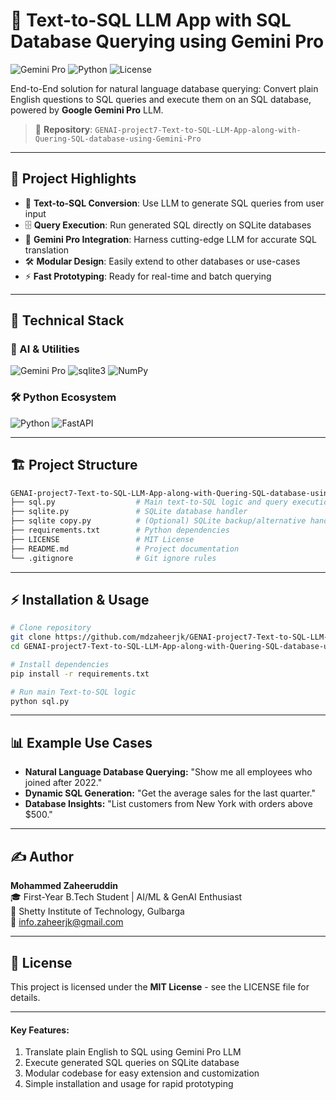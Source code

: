 # 📝 Text-to-SQL LLM App with SQL Database Querying using Gemini Pro

![Gemini Pro](https://img.shields.io/badge/Gemini_Pro-LLM-purple)
![Python](https://img.shields.io/badge/Python-3.8%2B-brightgreen)
![License](https://img.shields.io/badge/License-MIT-orange)

End-to-End solution for natural language database querying: Convert plain English questions to SQL queries and execute them on an SQL database, powered by **Google Gemini Pro** LLM.

> 📁 **Repository**: `GENAI-project7-Text-to-SQL-LLM-App-along-with-Quering-SQL-database-using-Gemini-Pro`

---

## 🚀 Project Highlights

- 🔄 **Text-to-SQL Conversion**: Use LLM to generate SQL queries from user input
- 🗄️ **Query Execution**: Run generated SQL directly on SQLite databases
- 🤖 **Gemini Pro Integration**: Harness cutting-edge LLM for accurate SQL translation
- 🛠️ **Modular Design**: Easily extend to other databases or use-cases
- ⚡ **Fast Prototyping**: Ready for real-time and batch querying

---

## 🧠 Technical Stack

### 🤖 AI & Utilities
![Gemini Pro](https://img.shields.io/badge/Gemini_Pro-LLM-purple)
![sqlite3](https://img.shields.io/badge/SQLite-3.0+-blue)
![NumPy](https://img.shields.io/badge/NumPy-1.21+-yellow)

### 🛠️ Python Ecosystem
![Python](https://img.shields.io/badge/Python-3.8%2B-brightgreen)
![FastAPI](https://img.shields.io/badge/FastAPI-0.110+-green)

---

## 🏗️ Project Structure

```bash
GENAI-project7-Text-to-SQL-LLM-App-along-with-Quering-SQL-database-using-Gemini-Pro/
├── sql.py                  # Main text-to-SQL logic and query execution
├── sqlite.py               # SQLite database handler
├── sqlite copy.py          # (Optional) SQLite backup/alternative handler
├── requirements.txt        # Python dependencies
├── LICENSE                 # MIT License
├── README.md               # Project documentation
└── .gitignore              # Git ignore rules
```

---

## ⚡ Installation & Usage

```bash
# Clone repository
git clone https://github.com/mdzaheerjk/GENAI-project7-Text-to-SQL-LLM-App-along-with-Quering-SQL-database-using-Gemini-Pro.git
cd GENAI-project7-Text-to-SQL-LLM-App-along-with-Quering-SQL-database-using-Gemini-Pro

# Install dependencies
pip install -r requirements.txt

# Run main Text-to-SQL logic
python sql.py
```

---

## 📊 Example Use Cases

- **Natural Language Database Querying:** "Show me all employees who joined after 2022."
- **Dynamic SQL Generation:** "Get the average sales for the last quarter."
- **Database Insights:** "List customers from New York with orders above $500."

---

## ✍️ Author

**Mohammed Zaheeruddin**  
🎓 First-Year B.Tech Student | AI/ML & GenAI Enthusiast  
🏫 Shetty Institute of Technology, Gulbarga  
📧 info.zaheerjk@gmail.com

---

## 📜 License

This project is licensed under the **MIT License** - see the LICENSE file for details.

---

#### Key Features:
1. Translate plain English to SQL using Gemini Pro LLM
2. Execute generated SQL queries on SQLite database
3. Modular codebase for easy extension and customization
4. Simple installation and usage for rapid prototyping
